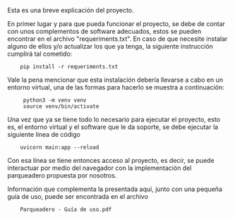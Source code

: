 Esta es una breve explicación del proyecto.

En primer lugar y para que pueda funcionar el proyecto, se debe de contar con 
unos complementos de software adecuados, estos se pueden encontrar en el archivo
"requeriments.txt". En caso de que necesite instalar alguno de ellos y/o actualizar
los que ya tenga, la siguiente instrucción cumplirá tal cometido:

        pip install -r requeriments.txt

Vale la pena mencionar que esta instalación debería llevarse a cabo en un entorno
virtual, una de las formas para hacerlo se muestra a continuación:
    
         python3 -m venv venv
         source venv/bin/activate
         
Una vez que ya se tiene todo lo necesario para ejecutar el proyecto, esto es,
el entorno virtual y el software que le da soporte, se debe ejecutar la siguiente 
línea de código

        uvicorn main:app --reload
        
Con esa línea se tiene entonces acceso al proyecto, es decir, se puede interactuar
por medio del navegador con la implementación del parqueadero propuesta por nosotros.

Información que complementa la presentada aquí, junto con una pequeña guía de uso,
puede ser encontrada en el archivo 
        
        Parqueadero - Guía de uso.pdf